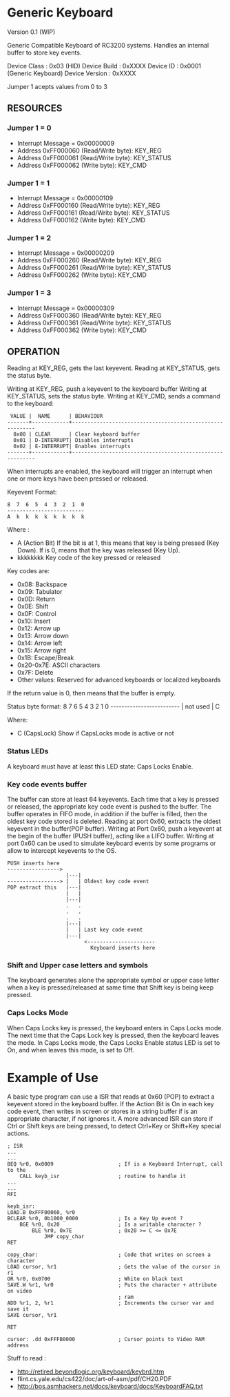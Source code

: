 Generic Keyboard
================
Version 0.1 (WIP) 

Generic Compatible Keyboard of RC3200 systems. Handles an internal buffer to
store key events.

Device Class    : 0x03 (HID)
Device Build    : 0xXXXX
Device ID       : 0x0001 (Generic Keyboard)
Device Version  : 0xXXXX

Jumper 1 acepts values from 0 to 3

RESOURCES
---------

### Jumper 1 = 0

- Interrupt Message = 0x00000009
- Address 0xFF000060 (Read/Write byte): KEY_REG
- Address 0xFF000061 (Read/Write byte): KEY_STATUS
- Address 0xFF000062 (Write byte): KEY_CMD

### Jumper 1 = 1

- Interrupt Message = 0x00000109
- Address 0xFF000160 (Read/Write byte): KEY_REG
- Address 0xFF000161 (Read/Write byte): KEY_STATUS
- Address 0xFF000162 (Write byte): KEY_CMD

### Jumper 1 = 2

- Interrupt Message = 0x00000209
- Address 0xFF000260 (Read/Write byte): KEY_REG
- Address 0xFF000261 (Read/Write byte): KEY_STATUS
- Address 0xFF000262 (Write byte): KEY_CMD

### Jumper 1 = 3

- Interrupt Message = 0x00000309
- Address 0xFF000360 (Read/Write byte): KEY_REG
- Address 0xFF000361 (Read/Write byte): KEY_STATUS
- Address 0xFF000362 (Write byte): KEY_CMD

OPERATION
---------

Reading at KEY_REG, gets the last keyevent.
Reading at KEY_STATUS, gets the status byte.

Writing at KEY_REG, push a keyevent to the keyboard buffer
Writing at KEY_STATUS, sets the status byte.
Writing at KEY_CMD, sends a command to the keyboard:

     VALUE |  NAME      | BEHAVIOUR
    -------+------------+----------------------------------------------------------
      0x00 | CLEAR      | Clear keyboard buffer
      0x01 | D-INTERRUPT| Disables interrupts
      0x02 | E-INTERRUPT| Enables interrupts
    -------+------------+----------------------------------------------------------

When interrupts are enabled, the keyboard will trigger an interrupt when one or
more keys have been pressed or released.

Keyevent Format:

    8  7  6  5  4  3  2  1  0
    -------------------------
    A  k  k  k  k  k  k  k  k

Where :

 - A (Action Bit) If the bit is at 1, this means that key is being pressed 
     (Key Down). If is 0, means that the key was released (Key Up).
 - kkkkkkkk Key code of the key pressed or released 

Key codes are:

- 0x08: Backspace
- 0x09: Tabulator
- 0x0D: Return
- 0x0E: Shift
- 0x0F: Control
- 0x10: Insert
- 0x12: Arrow up
- 0x13: Arrow down
- 0x14: Arrow left
- 0x15: Arrow right
- 0x1B: Escape/Break
- 0x20-0x7E: ASCII characters
- 0x7F: Delete
- Other values: Reserved for advanced keyboards or localized keyboards

If the return value is 0, then means that the buffer is empty.

Status byte format:
    8  7  6  5  4  3  2  1  0
    -------------------------
    |      not used      |  C
 
Where:

 - C (CapsLock) Show if CapsLocks mode is active or not

### Status LEDs
A keyboard must have at least this LED state: Caps Locks Enable.

### Key code events buffer
The buffer can store at least 64 keyevents. Each time that a key is pressed 
or released, the appropriate key code event is pushed to the buffer.
The buffer operates in FIFO mode, in addition if the buffer is filled, then
the oldest key code stored is deleted.
Reading at port 0x60, extracts the oldest keyevent in the buffer(POP buffer).
Writing at Port 0x60, push a keyevent at the begin of the buffer (PUSH 
buffer), acting like a LIFO buffer. Writing at port 0x60 can be used to
simulate keyboard events by some programs or allow to intercept keyevents to
the OS.


    PUSH inserts here          
    ----------------->       
                       |---|
    -----------------> |   | Oldest key code event
    POP extract this   |---|
                       |   |
                       |---|
                       .   .
                       .   .
                       .   .
                       |---|
                       |   | Last key code event
                       |---|  
                             <----------------------
                               Keyboard inserts here

### Shift and Upper case letters and symbols
The keyboard generates alone the appropriate symbol or upper case letter when 
a key is pressed/released at same time that Shift key is being keep pressed. 

### Caps Locks Mode 
When Caps Locks key is pressed, the keyboard enters in Caps Locks mode. The 
next time that the Caps Lock key is pressed, then the keyboard leaves the 
mode. In Caps Locks mode, the Caps Locks Enable status LED is set to On, and 
when leaves this mode, is set to Off. 


Example of Use
==============

A basic type program can use a ISR that reads at 0x60 (POP) to extract a
keyevent stored in the keyboard buffer. If the Action Bit is On in each key
code event, then writes in screen or stores in a string buffer if is an 
appropriate character, if not ignores it.
A more advanced ISR can store if Ctrl or Shift keys are being pressed, to 
detect Ctrl+Key or Shift+Key special actions.
  
    ; ISR
    ...
    ...
    BEQ %r0, 0x0009                     ; If is a Keyboard Interrupt, call to the
        CALL keyb_isr                   ; routine to handle it
    ...
    ...
    RFI

    keyb_isr:
    LOAD.B 0xFFF00060, %r0
    BCLEAR %r0, 0b1000_0000             ; Is a Key Up event ?
        BGE %r0, 0x20                   ; Is a writable character ?
            BLE %r0, 0x7E               ; 0x20 >= C <= 0x7E
                JMP copy_char
    RET

    copy_char:                          ; Code that writes on screen a character
    LOAD cursor, %r1                    ; Gets the value of the cursor in r1
    OR %r0, 0x0700                      ; White on black text
    SAVE.W %r1, %r0                     ; Puts the character + attribute on video
                                        ; ram
    ADD %r1, 2, %r1                     ; Increments the cursor var and save it
    SAVE cursor, %r1

    RET                                 

    cursor: .dd 0xFFFB0000              ; Cursor points to Video RAM address



Stuff to read : 
 - http://retired.beyondlogic.org/keyboard/keybrd.htm
 - flint.cs.yale.edu/cs422/doc/art-of-asm/pdf/CH20.PDF
 - http://bos.asmhackers.net/docs/keyboard/docs/KeyboardFAQ.txt

